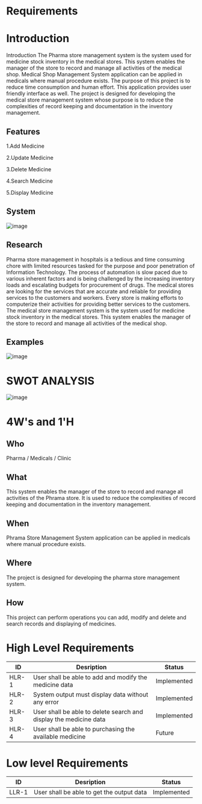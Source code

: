 # Requirements
# Introduction
Introduction
The Pharma store management system is the system used for medicine stock inventory in the medical stores. This system enables the manager of the store to record and manage all activities of the medical shop. Medical Shop Management System application can be applied in medicals where manual procedure exists. The purpose of this project is to reduce time consumption and human effort. This application provides user friendly interface as well. The project is designed for developing the medical store management system whose purpose is to reduce the complexities of record keeping and documentation in the inventory management.

## Features
1.Add Medicine

2.Update Medicine

3.Delete Medicine

4.Search Medicine

5.Display Medicine
## System
![image](https://user-images.githubusercontent.com/94336423/143090372-1e8c74f4-1597-4202-99b4-12dc89deba79.png)

## Research
Pharma store management in hospitals is a tedious and time consuming chore with limited resources tasked for the purpose and poor penetration of Information Technology. The process of automation is slow paced due to various inherent factors and is being challenged by the increasing inventory loads and escalating budgets for procurement of drugs. The medical stores are looking for the services that are accurate and reliable for providing services to the customers and workers. Every store is making efforts to computerize their activities for providing better services to the customers. The medical store management system is the system used for medicine stock inventory in the medical stores. This system enables the manager of the store to record and manage all activities of the medical shop.
## Examples
![image](https://user-images.githubusercontent.com/94336423/143090543-976b067b-43a8-463a-94e3-3deb38badceb.png)


# SWOT ANALYSIS
![image](https://user-images.githubusercontent.com/94336423/143090284-c1662029-c031-4847-abfa-69d3e79da01b.png)

# 4W's and 1'H
## Who
Pharma / Medicals / Clinic

## What
This system enables the manager of the store to record and manage all activities of the Phrama store. It is used to reduce the complexities of record keeping and documentation in the inventory management.

## When
Phrama Store Management System application can be applied in medicals where manual procedure exists.

## Where
The project is designed for developing the pharma store management system.

## How
This project can perform operations you can add, modify and delete and search records and displaying of medicines.














# High Level Requirements
|ID|  Desription|  Status|
|--|---------|----------|
|HLR-1|User shall be able to add and modify the medicine data|	Implemented|
|HLR-2|	System output must display data without any error|	Implemented|
|HLR-3|	User shall be able to delete search and display the medicine data|	Implemented|
|HLR-4|	User shall be able to purchasing the available medicine|	Future|
# Low level Requirements
|ID|  Desription|  Status|
|---|-----|-------|
|LLR-1|	User shall be able to get the output data|	Implemented|
